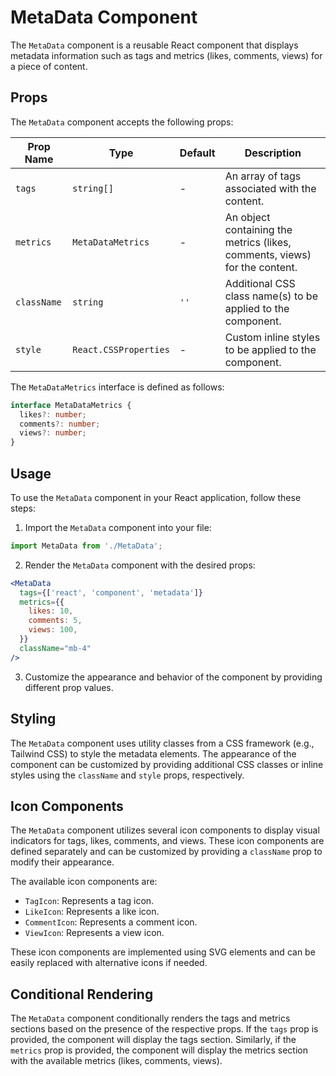 # MetaData Component

The `MetaData` component is a reusable React component that displays metadata information such as tags and metrics (likes, comments, views) for a piece of content.

## Props

The `MetaData` component accepts the following props:

| Prop Name   | Type                 | Default | Description                                                      |
|-------------|----------------------|---------|------------------------------------------------------------------|
| `tags`      | `string[]`           | -       | An array of tags associated with the content.                    |
| `metrics`   | `MetaDataMetrics`    | -       | An object containing the metrics (likes, comments, views) for the content. |
| `className` | `string`             | `''`    | Additional CSS class name(s) to be applied to the component.     |
| `style`     | `React.CSSProperties` | -       | Custom inline styles to be applied to the component.             |

The `MetaDataMetrics` interface is defined as follows:

```typescript
interface MetaDataMetrics {
  likes?: number;
  comments?: number;
  views?: number;
}
```

## Usage

To use the `MetaData` component in your React application, follow these steps:

1. Import the `MetaData` component into your file:

```jsx
import MetaData from './MetaData';
```

2. Render the `MetaData` component with the desired props:

```jsx
<MetaData
  tags={['react', 'component', 'metadata']}
  metrics={{
    likes: 10,
    comments: 5,
    views: 100,
  }}
  className="mb-4"
/>
```

3. Customize the appearance and behavior of the component by providing different prop values.

## Styling

The `MetaData` component uses utility classes from a CSS framework (e.g., Tailwind CSS) to style the metadata elements. The appearance of the component can be customized by providing additional CSS classes or inline styles using the `className` and `style` props, respectively.

## Icon Components

The `MetaData` component utilizes several icon components to display visual indicators for tags, likes, comments, and views. These icon components are defined separately and can be customized by providing a `className` prop to modify their appearance.

The available icon components are:

- `TagIcon`: Represents a tag icon.
- `LikeIcon`: Represents a like icon.
- `CommentIcon`: Represents a comment icon.
- `ViewIcon`: Represents a view icon.

These icon components are implemented using SVG elements and can be easily replaced with alternative icons if needed.

## Conditional Rendering

The `MetaData` component conditionally renders the tags and metrics sections based on the presence of the respective props. If the `tags` prop is provided, the component will display the tags section. Similarly, if the `metrics` prop is provided, the component will display the metrics section with the available metrics (likes, comments, views).
